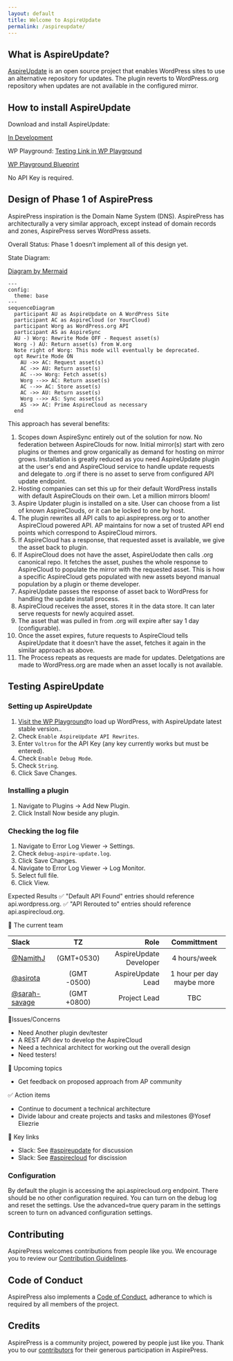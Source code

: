 ```yaml
---
layout: default
title: Welcome to AspireUpdate
permalink: /aspireupdate/
---
```


## What is AspireUpdate?

[AspireUpdate](https://github.com/aspirepress/AspireUpdate) is an open source project that enables WordPress sites to use an alternative repository for updates. The plugin reverts to WordPress.org repository when updates are not available in the configured mirror.

## How to install AspireUpdate

Download and install AspireUpdate:

[In Development](https://github.com/aspirepress/AspireUpdate/tree/main)

WP Playground:
[Testing Link in WP Playground](https://playground.wordpress.net/?blueprint-url=https://raw.githubusercontent.com/aspirepress/AspireUpdate/refs/heads/playground-ready/assets/playground/blueprint.json)

[WP Playground Blueprint](https://github.com/aspirepress/AspireUpdate/blob/playground-ready/assets/playground/blueprint.json)

No API Key is required.

## Design of Phase 1 of AspirePress

AspirePress inspiration is the Domain Name System (DNS). AspirePress has architecturally a very similar approach, except instead of domain records and zones, AspirePress serves WordPress assets.

Overall Status: Phase 1 doesn’t implement all of this design yet.

State Diagram:

[Diagram by Mermaid](https://github.blog/developer-skills/github/include-diagrams-markdown-files-mermaid/)

```mermaid
---
config:
  theme: base
---
sequenceDiagram
  participant AU as AspireUpdate on A WordPress Site
  participant AC as AspireCloud (or YourCloud)
  participant Worg as WordPress.org API
  participant AS as AspireSync
  AU -) Worg: Rewrite Mode OFF - Request asset(s)
  Worg -) AU: Return asset(s) from W.org
  Note right of Worg: This mode will eventually be deprecated.
  opt Rewrite Mode ON
    AU ->> AC: Request asset(s)
    AC ->> AU: Return asset(s)
    AC -->> Worg: Fetch asset(s)
    Worg -->> AC: Return asset(s)
    AC -->> AC: Store asset(s)
    AC ->> AU: Return asset(s)
    Worg -->> AS: Sync asset(s)
    AS ->> AC: Prime AspireCloud as necessary
  end
```

This approach has several benefits:

1. Scopes down AspireSync entirely out of the solution for now. No federation between AspireClouds for now. Initial mirror(s) start with zero plugins or themes and grow organically as demand for hosting on mirror grows. Installation is greatly reduced as you need AspireUpdate plugin at the user's end and AspireCloud service to handle update requests and delegate to .org if there is no asset to serve from configured API update endpoint.
2. Hosting companies can set this up for their default WordPress installs with default AspireClouds on their own. Let a million mirrors bloom!
3. Aspire Updater plugin is installed on a site. User can choose from a list of known AspireClouds, or it can be locked to one by host.
4. The plugin rewrites all API calls to api.aspirepress.org or to another AspireCloud powered API. AP maintains for now a set of trusted API end points which correspond to AspireCloud mirrors.
5. If AspireCloud has a response, that requested asset is available, we give the asset back to plugin.
6. If AspireCloud does not have the asset, AspireUodate then calls .org canonical repo. It fetches the asset, pushes the whole response to AspireCloud to populate the mirror with the requested asset. This is how a specific AspireCloud gets populated with new assets beyond manual population by a plugin or theme developer.
7. AspireUpdate passes the response of asset back to WordPress for handling the update install process.
8. AspireCloud receives the asset, stores it in the data store. It can later serve requests for newly acquired asset.
9. The asset that was pulled in from .org will expire after say 1 day (configurable).
10. Once the asset expires, future requests to AspireCloud tells AspireUpdate that it doesn’t have the asset, fetches it again in the similar approach as above.
11. The Process repeats as requests are made for updates. Deletgations are made to WordPress.org are made when an asset locally is not available.

## Testing AspireUpdate

### Setting up AspireUpdate

1. [Visit the WP Playground](https://playground.wordpress.net/?blueprint-url=https%3A%2F%2Fraw.githubusercontent.com%2Faspirepress%2FAspireUpdate%2Frefs%2Fheads%2Fplayground-ready%2Fassets%2Fplayground%2Fblueprint.json)to load up WordPress, with AspireUpdate latest stable version..
2. Check `Enable AspireUpdate API Rewrites`.
3. Enter `Voltron` for the API Key (any key currently works but must be entered).
4. Check `Enable Debug Mode`.
5. Check `String`.
6. Click Save Changes.

### Installing a plugin

1. Navigate to Plugins -> Add New Plugin.
2. Click Install Now beside any plugin.

### Checking the log file

1. Navigate to Error Log Viewer -> Settings.
2. Check `debug-aspire-update.log`.
3. Click Save Changes.
4. Navigate to Error Log Viewer -> Log Monitor.
5. Select full file.
6. Click View.

Expected Results
:white_check_mark: "Default API Found" entries should reference api.wordpress.org.
:white_check_mark: "API Rerouted to" entries should reference api.aspirecloud.org.

👥 The current team

| Slack                                            |     TZ      |                   Role |        Committment        |
| :----------------------------------------------- | :---------: | ---------------------: | :-----------------------: |
| [@NamithJ](https://github.com/namithj)           | (GMT+0530)  | AspireUpdate Developer |       4 hours/week        |
| [@asirota](https://github.com/asirota)           | (GMT -0500) |      AspireUpdate Lead | 1 hour per day maybe more |
| [@sarah-savage](https://github.com/sarah-savage) | (GMT +0800) |           Project Lead |            TBC            |

🚨Issues/Concerns

- Need Another plugin dev/tester
- A REST API dev to develop the AspireCloud
- Need a technical architect for working out the overall design
- Need testers!

📝 Upcoming topics

- Get feedback on proposed approach from AP community

✅ Action items

- Continue to document a technical architecture
- Divide labour and create projects and tasks and milestones @Yosef Eliezrie

🔑 Key links

- Slack: See [#aspireupdate](https://app.slack.com/client/T07Q5LB7W23/C07Q88M2KQF) for discussion
- Slack: See [#aspirecloud](<[index.md](https://app.slack.com/client/T07Q5LB7W23/C07QYT2BRQ9)>) for discission

### Configuration

By default the plugin is accessing the api.aspirecloud.org endpoint. There should be no other configuration required. You can turn on the debug log and reset the settings. Use the advanced=true query param in the settings screen to turn on advanced configuration settings.

## Contributing

AspirePress welcomes contributions from people like you. We encourage you to review
our [Contribution Guidelines](https://github.com/aspirepress/.github/blob/main/CONTRIBUTING.md).

## Code of Conduct

AspirePress also implements a [Code of Conduct](https://github.com/aspirepress/.github/blob/main/CODE_OF_CONDUCT.md),
adherance to which is required by all members of the project.

## Credits

AspirePress is a community project, powered by people just like you. Thank you to
our [contributors](https://github.com/aspirepress/.github/blob/main/CREDITS.md) for their generous participation in
AspirePress.

